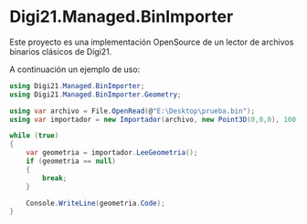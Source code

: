 ﻿# Digi21.Managed.BinImporter

Este proyecto es una implementación OpenSource de un lector de archivos binarios clásicos de Digi21.


A continuación un ejemplo de uso:

```csharp
using Digi21.Managed.BinImporter;
using Digi21.Managed.BinImporter.Geometry;

using var archivo = File.OpenRead(@"E:\Desktop\prueba.bin");
using var importador = new Importador(archivo, new Point3D(0,0,0), 100);

while (true)
{
    var geometria = importador.LeeGeometria();
    if (geometria == null)
    {
        break;
    }

    Console.WriteLine(geometria.Code);
}
```